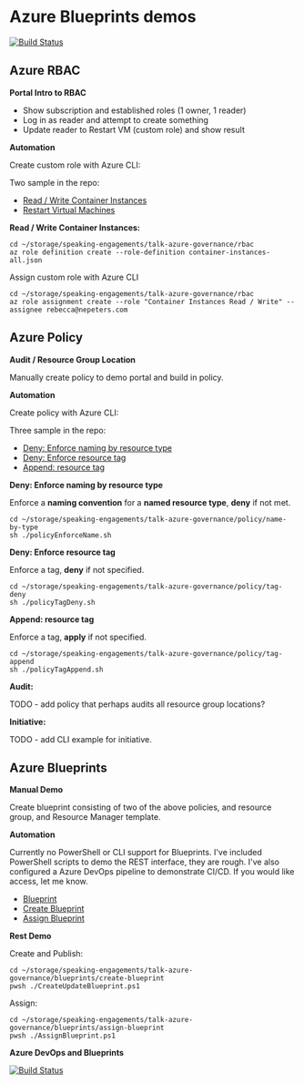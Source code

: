 # Azure Blueprints demos

[![Build Status](https://nepeters-devops.visualstudio.com/azure-blueprints/_apis/build/status/azure-blueprints-CI?branchName=master)](https://nepeters-devops.visualstudio.com/azure-blueprints/_build/latest?definitionId=8?branchName=master)

## Azure RBAC

**Portal Intro to RBAC**

- Show subscription and established roles (1 owner, 1 reader)
- Log in as reader and attempt to create something
- Update reader to Restart VM (custom role) and show result

**Automation**

Create custom role with Azure CLI:

Two sample in the repo:

- [Read / Write Container Instances](./rbac/container-instances-all.json)
- [Restart Virtual Machines](./rbac/vm-restart.json)

**Read / Write Container Instances:**

```
cd ~/storage/speaking-engagements/talk-azure-governance/rbac
az role definition create --role-definition container-instances-all.json
```

Assign custom role with Azure CLI

```
cd ~/storage/speaking-engagements/talk-azure-governance/rbac
az role assignment create --role "Container Instances Read / Write" --assignee rebecca@nepeters.com
```

## Azure Policy

**Audit / Resource Group Location**

Manually create policy to demo portal and build in policy.

**Automation**

Create policy with Azure CLI:

Three sample in the repo:

- [Deny: Enforce naming by resource type](./policy/name-by-type/azuredeploy.json)
- [Deny: Enforce resource tag](./policy/tag-deny/azuredeploy.json)
- [Append: resource tag](./policy/tag-append/azuredeploy.json)

**Deny: Enforce naming by resource type**

Enforce a **naming convention** for a **named resource type**, **deny** if not met.

```
cd ~/storage/speaking-engagements/talk-azure-governance/policy/name-by-type
sh ./policyEnforceName.sh
```

**Deny: Enforce resource tag**

Enforce a tag, **deny** if not specified.

```
cd ~/storage/speaking-engagements/talk-azure-governance/policy/tag-deny
sh ./policyTagDeny.sh
```

**Append: resource tag**

Enforce a tag, **apply** if not specified.

```
cd ~/storage/speaking-engagements/talk-azure-governance/policy/tag-append
sh ./policyTagAppend.sh
```

**Audit:**

TODO - add policy that perhaps audits all resource group locations?

**Initiative:**

TODO - add CLI example for initiative.

## Azure Blueprints

**Manual Demo**

Create blueprint consisting of two of the above policies, and resource group, and Resource Manager template.

**Automation**

Currently no PowerShell or CLI support for Blueprints. I've included PowerShell scripts to demo the REST interface, they are rough. I've also configured a Azure DevOps pipeline to demonstrate CI/CD. If you would like access, let me know.

- [Blueprint](./blueprints/create-blueprint/blueprint-body.json)
- [Create Blueprint](./blueprints/create-blueprint/CreateUpdateBlueprint.ps1)
- [Assign Blueprint](./blueprints/assign-blueprint/AssignBlueprint.ps1)

**Rest Demo**

Create and Publish:

```
cd ~/storage/speaking-engagements/talk-azure-governance/blueprints/create-blueprint
pwsh ./CreateUpdateBlueprint.ps1
```

Assign:

```
cd ~/storage/speaking-engagements/talk-azure-governance/blueprints/assign-blueprint
pwsh ./AssignBlueprint.ps1
```

**Azure DevOps and Blueprints**

[![Build Status](https://nepeters-devops.visualstudio.com/azure-blueprints/_apis/build/status/azure-blueprints-CI?branchName=master)](https://nepeters-devops.visualstudio.com/azure-blueprints/_build/latest?definitionId=8?branchName=master)